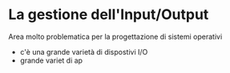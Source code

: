 # La gestione dell'Input/Output
Area molto problematica per la progettazione di sistemi operativi
- c'è una grande varietà di dispostivi I/O
- grande variet di ap